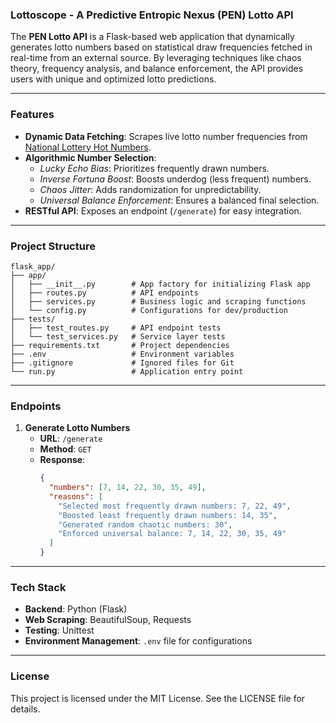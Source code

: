 ### **Lottoscope - A Predictive Entropic Nexus (PEN) Lotto API**

The **PEN Lotto API** is a Flask-based web application that dynamically generates lotto numbers based on statistical draw frequencies fetched in real-time from an external source. By leveraging techniques like chaos theory, frequency analysis, and balance enforcement, the API provides users with unique and optimized lotto predictions.

---

### **Features**
- **Dynamic Data Fetching**: Scrapes live lotto number frequencies from [National Lottery Hot Numbers](https://za.national-lottery.com/lotto/hot-numbers).
- **Algorithmic Number Selection**:
  - *Lucky Echo Bias*: Prioritizes frequently drawn numbers.
  - *Inverse Fortuna Boost*: Boosts underdog (less frequent) numbers.
  - *Chaos Jitter*: Adds randomization for unpredictability.
  - *Universal Balance Enforcement*: Ensures a balanced final selection.
- **RESTful API**: Exposes an endpoint (`/generate`) for easy integration.

---

### **Project Structure**
```
flask_app/
├── app/
│   ├── __init__.py        # App factory for initializing Flask app
│   ├── routes.py          # API endpoints
│   ├── services.py        # Business logic and scraping functions
│   └── config.py          # Configurations for dev/production
├── tests/
│   ├── test_routes.py     # API endpoint tests
│   └── test_services.py   # Service layer tests
├── requirements.txt       # Project dependencies
├── .env                   # Environment variables
├── .gitignore             # Ignored files for Git
└── run.py                 # Application entry point
```
---

### **Endpoints**
1. **Generate Lotto Numbers**
   - **URL**: `/generate`
   - **Method**: `GET`
   - **Response**:
     ```json
     {
       "numbers": [7, 14, 22, 30, 35, 49],
       "reasons": [
         "Selected most frequently drawn numbers: 7, 22, 49",
         "Boosted least frequently drawn numbers: 14, 35",
         "Generated random chaotic numbers: 30",
         "Enforced universal balance: 7, 14, 22, 30, 35, 49"
       ]
     }
     ```

---

### **Tech Stack**
- **Backend**: Python (Flask)
- **Web Scraping**: BeautifulSoup, Requests
- **Testing**: Unittest
- **Environment Management**: `.env` file for configurations

---
### **License**
This project is licensed under the MIT License. See the LICENSE file for details.
